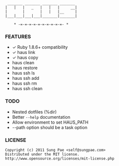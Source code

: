 
     _______ _______ _______ _______
    |   |   |   _   |   |   |     __|
    |       |       |   |   |__     |
    |___|___|___|___|_______|_______|

        * -=-=-=-=-=-=-=-=-=-=- *


### FEATURES

 - ✓ Ruby 1.8.6+ compatibility
 - ✓ haus link
 - ✓ haus copy
 - haus clean
 - haus restore
 - haus ssh ls
 - haus ssh add
 - haus ssh rm
 - haus ssh clean


### TODO

 - Nested dotfiles (%dir)
 - Better `--help` documentation
 - Allow environment to set HAUS_PATH
 - --path option should be a task option


### LICENSE

    Copyright (c) 2011 Sung Pae <self@sungpae.com>
    Distributed under the MIT license.
    http://www.opensource.org/licenses/mit-license.php
